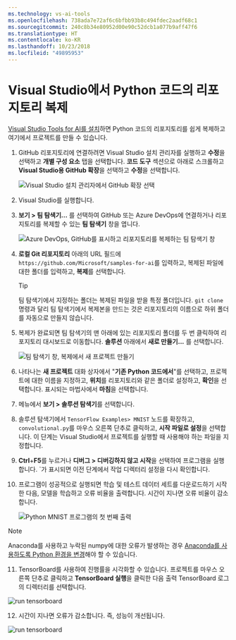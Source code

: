 ```yaml
---
ms.technology: vs-ai-tools
ms.openlocfilehash: 738ada7e72af6c6bfbb93b8c494fdec2aadf68c1
ms.sourcegitcommit: 240c8b34e80952d00e90c52dcb1a077b9aff47f6
ms.translationtype: HT
ms.contentlocale: ko-KR
ms.lasthandoff: 10/23/2018
ms.locfileid: "49895953"
---
```

# <a name="clone-a-repository-of-python-code-in-visual-studio"></a>Visual Studio에서 Python 코드의 리포지토리 복제

[Visual Studio Tools for AI를 설치](installation.md)하면 Python 코드의 리포지토리를 쉽게 복제하고 여기에서 프로젝트를 만들 수 있습니다.

1. GitHub 리포지토리에 연결하려면 Visual Studio 설치 관리자를 실행하고 **수정**을 선택하고 **개별 구성 요소** 탭을 선택합니다. **코드 도구** 섹션으로 아래로 스크롤하고 **Visual Studio용 GitHub 확장**을 선택하고 **수정**을 선택합니다.

    ![Visual Studio 설치 관리자에서 GitHub 확장 선택](media/create-project-repo/installation-github-extension.png)

2. Visual Studio를 실행합니다.

3. **보기 > 팀 탐색기...** 를 선택하여 GitHub 또는 Azure DevOps에 연결하거나 리포지토리를 복제할 수 있는 **팀 탐색기** 창을 엽니다.

    ![Azure DevOps, GitHub를 표시하고 리포지토리를 복제하는 팀 탐색기 창](media/create-project-repo/team-explorer.png)

4. **로컬 Git 리포지토리** 아래의 URL 필드에 `https://github.com/Microsoft/samples-for-ai`를 입력하고, 복제된 파일에 대한 폴더를 입력하고, **복제**를 선택합니다.

    > [!Tip]
    > 팀 탐색기에서 지정하는 폴더는 복제된 파일을 받을 특정 폴더입니다. `git clone` 명령과 달리 팀 탐색기에서 복제본을 만드는 것은 리포지토리의 이름으로 하위 폴더를 자동으로 만들지 않습니다.

5. 복제가 완료되면 팀 탐색기의 맨 아래에 있는 리포지토리 폴더를 두 번 클릭하여 리포지토리 대시보드로 이동합니다. **솔루션** 아래에서 **새로 만들기...** 를 선택합니다.

    ![팀 탐색기 창, 복제에서 새 프로젝트 만들기](media/create-project-repo/team-explorer-new-project.png)

6. 나타나는 **새 프로젝트** 대화 상자에서 "**기존 Python 코드에서**"를 선택하고, 프로젝트에 대한 이름을 지정하고, **위치**를 리포지토리와 같은 폴더로 설정하고, **확인**을 선택합니다. 표시되는 마법사에서 **마침**을 선택합니다.

7. 메뉴에서 **보기 > 솔루션 탐색기**를 선택합니다.

8. 솔루션 탐색기에서 `TensorFlow Examples> MNIST` 노드를 확장하고, `convolutional.py`를 마우스 오른쪽 단추로 클릭하고, **시작 파일로 설정**을 선택합니다. 이 단계는 Visual Studio에서 프로젝트를 실행할 때 사용해야 하는 파일을 지정합니다.

9. **Ctrl**+**F5**를 누르거나 **디버그 > 디버깅하지 않고 시작**을 선택하여 프로그램을 실행합니다. `가 표시되면 이전 단계에서 작업 디렉터리 설정을 다시 확인합니다.

10. 프로그램이 성공적으로 실행되면 학습 및 테스트 데이터 세트를 다운로드하기 시작한 다음, 모델을 학습하고 오류 비율을 출력합니다. 시간이 지나면 오류 비율이 감소합니다.

    ![Python MNIST 프로그램의 첫 번째 출력](media/create-project-repo/tensorflow-mnist-running.png)

   > [!NOTE]
   > Anaconda를 사용하고 누락된 numpy에 대한 오류가 발생하는 경우 [Anaconda를 사용하도록 Python 환경을 변경](../python/selecting-a-python-environment-for-a-project.md)해야 할 수 있습니다.

11. TensorBoard를 사용하여 진행률을 시각화할 수 있습니다. 프로젝트를 마우스 오른쪽 단추로 클릭하고 **TensorBoard 실행**을 클릭한 다음 출력 TensorBoard 로그의 디렉터리를 선택합니다.

   ![run tensorboard](media/create-project-repo/run-tensorboard.png)

12. 시간이 지나면 오류가 감소합니다. 즉, 성능이 개선됩니다.

   ![run tensorboard](media/create-project-repo/tensorboard.png)
